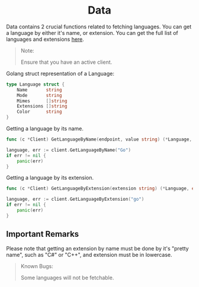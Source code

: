 <h1 align="center">Data</h1>

Data contains 2 crucial functions related to fetching languages. You can get a language by either it's name, or extension. You can get the full list of languages and extensions [here](https://github.com/CodeMyst/pastemyst/blob/main/data/languages.json). 

> Note: 
> 
> Ensure that you have an active client. 

Golang struct representation of a Language:
```go
type Language struct {
	Name       string   
	Mode       string   
	Mimes      []string 
	Extensions []string 
	Color      string   
}
```

Getting a language by its name.
```go
func (c *Client) GetLanguageByName(endpoint, value string) (*Language, error)
```
```go
language, err := client.GetLanguageByName("Go")
if err != nil {
    panic(err)
}
```

Getting a language by its extension.
```go
func (c *Client) GetLanguageByExtension(extension string) (*Language, error)
```
```go
language, err := client.GetLanguageByExtension("go")
if err != nil { 
    panic(err)
}
```

<h2>Important Remarks</h2>

Please note that getting an extension by name must be done by it's "pretty name", such as "C#" or "C++", and extension must be in lowercase. 

> Known Bugs:
> 
> Some languages will not be fetchable.